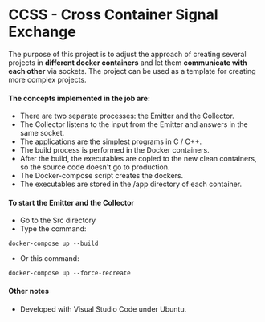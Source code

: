 # CCSS - Cross Container Signal Exchange

The purpose of this project is to adjust the approach of creating several projects in **different docker containers** and let them **communicate with each other** via sockets. The project can be used as a template for creating more complex projects.

#### The concepts implemented in the job are:
- There are two separate processes: the Emitter and the Collector.
- The Collector listens to the input from the Emitter and answers in the same socket.
- The applications are the simplest programs in C / C++.
- The build process is performed in the Docker containers.
- After the build, the executables are copied to the new clean containers, so the source code doesn't go to production.
- The Docker-compose script creates the dockers.
- The executables are stored in the /app directory of each container.


#### To start the Emitter and the Collector
- Go to the Src directory
- Type the command:
```
docker-compose up --build
```
- Or this command:
```
docker-compose up --force-recreate
```


#### Other notes
- Developed with Visual Studio Code under Ubuntu.
